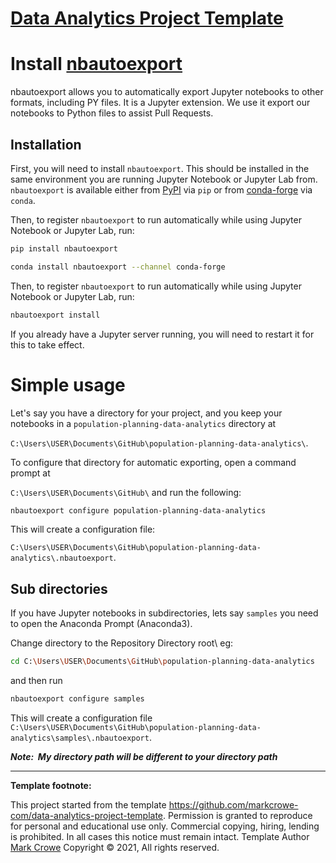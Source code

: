 
# [Data Analytics Project Template](./../../..)

# Install [nbautoexport](https://github.com/drivendataorg/nbautoexport)

 nbautoexport allows you to automatically export Jupyter notebooks to other formats, including PY files.  It is a Jupyter extension.  We use it export our notebooks to Python files to assist Pull Requests.

## Installation

First, you will need to install `nbautoexport`. This should be installed in the same environment you are running Jupyter Notebook or Jupyter Lab from. `nbautoexport` is available either from [PyPI](https://pypi.org/project/nbautoexport/) via `pip` or from [conda-forge](https://github.com/conda-forge/nbautoexport-feedstock) via `conda`.

Then, to register `nbautoexport` to run automatically while using Jupyter Notebook or Jupyter Lab, run:

```bash
pip install nbautoexport
```

```bash
conda install nbautoexport --channel conda-forge
```

Then, to register `nbautoexport` to run automatically while using Jupyter Notebook or Jupyter Lab, run:

```bash
nbautoexport install
```

If you already have a Jupyter server running, you will need to restart it for this to take effect.

# Simple usage

Let's say you have a directory for your project, and you keep your notebooks in a `population-planning-data-analytics` directory at

`C:\Users\USER\Documents\GitHub\population-planning-data-analytics\`.

To configure that directory for automatic exporting, open a command prompt at

`C:\Users\USER\Documents\GitHub\` and run the following:

```bash
nbautoexport configure population-planning-data-analytics
```

This will create a configuration file:

 `C:\Users\USER\Documents\GitHub\population-planning-data-analytics\.nbautoexport`.

## Sub directories

If you have Jupyter notebooks in subdirectories, lets say `samples` you need to open the Anaconda Prompt (Anaconda3).

Change directory to the Repository Directory root\ eg:

```bash
cd C:\Users\USER\Documents\GitHub\population-planning-data-analytics
```

and then run

```bash
nbautoexport configure samples
```

This will create a configuration file `C:\Users\USER\Documents\GitHub\population-planning-data-analytics\samples\.nbautoexport`.

***Note:  My directory path will be different to your directory path***

---
**Template footnote:**

This project started from the template <https://github.com/markcrowe-com/data-analytics-project-template>. Permission is granted to reproduce for personal and educational use only. Commercial copying, hiring, lending is prohibited. In all cases this notice must remain intact. Template Author [Mark Crowe](https://github.com/markcrowe-com/) Copyright &copy; 2021, All rights reserved.
